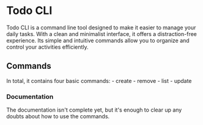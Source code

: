 # Todo CLI

Todo CLI is a command line tool designed to make it easier to manage your daily tasks. With a clean and minimalist interface, it offers a distraction-free experience. Its simple and intuitive commands allow you to organize and control your activities efficiently.

## Commands

In total, it contains four basic commands:
    - create
    - remove
    - list
    - update

### Documentation

The documentation isn't complete yet, but it's enough to clear up any doubts about how to use the commands.
